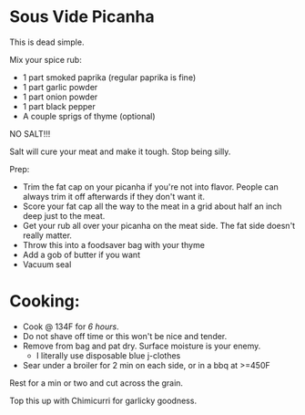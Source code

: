 # Sous Vide Picanha


This is dead simple.

Mix your spice rub:

* 1 part smoked paprika (regular paprika is fine)
* 1 part garlic powder
* 1 part onion powder
* 1 part black pepper
* A couple sprigs of thyme (optional)



NO SALT!!!

Salt will cure your meat and make it tough. Stop being silly.

Prep:

* Trim the fat cap on your picanha if you're not into flavor.  People
  can always trim it off afterwards if they don't want it.
* Score your fat cap all the way to the meat in a grid about half an inch deep just to the meat.
* Get your rub all over your picanha on the meat side. The fat side doesn't really matter.
* Throw this into a foodsaver bag with your thyme
* Add a gob of butter if you want
* Vacuum seal
    

# Cooking:

* Cook @ 134F for *6 hours*. 
* Do not shave off time or this won't be nice and tender.
* Remove from bag and pat dry.  Surface moisture is your enemy.
    * I literally use disposable blue j-clothes
* Sear under a broiler for 2 min on each side, or in a bbq at >=450F

Rest for a min or two and cut across the grain.

Top this up with Chimicurri for garlicky goodness.





